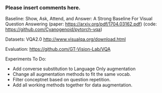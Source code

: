 ### Please insert comments here.

Baseline: Show, Ask, Attend, and Answer: A Strong Baseline For Visual Question Answering 
(paper: https://arxiv.org/pdf/1704.03162.pdf) 
(code: https://github.com/Cyanogenoid/pytorch-vqa)

Datasets: VQA2.0 http://www.visualqa.org/download.html

Evaluation: https://github.com/GT-Vision-Lab/VQA

Experiments To Do:

* Add converse substitution to Language Only augmentation 
* Change all augmentation methods to fit the same vocab.
* Filter conceptnet based on question repetition.
* Add all working methods together for data augmentation.

